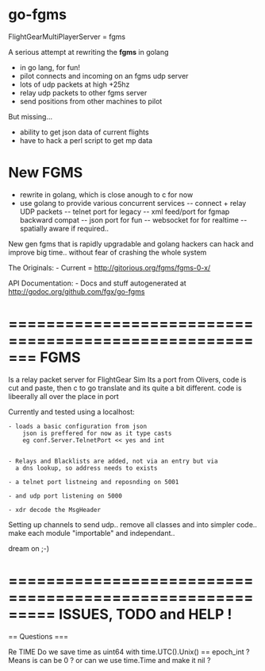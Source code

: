 go-fgms
=======
FlightGearMultiPlayerServer = fgms

A serious attempt at rewriting the **fgms** in golang 
- in go lang, for fun!
- pilot connects and incoming on an fgms udp server
 - lots of udp packets at high +25hz
 - relay udp packets to other fgms server
 - send positions from other machines to pilot
 
But missing...
 - ability to get json data of current flights
 - have to hack a perl script to get mp data
 
 New FGMS
 =============================
 - rewrite in golang, which is close anough to c for now
 - use golang to provide various concurrent services
 -- connect + relay UDP packets
 -- telnet port for legacy
 -- xml feed/port for fgmap backward compat
 -- json port for fun
 -- websocket for for realtime
 -- spatially aware if required..
 
 New gen fgms that is rapidly upgradable and golang hackers can hack
 and improve big time.. without fear of crashing the whole system
 
 
 

The Originals:
	- Current = http://gitorious.org/fgms/fgms-0-x/



API Documentation: 
	- Docs and stuff autogenerated at http://godoc.org/github.com/fgx/go-fgms


=======================================================
FGMS
=======================================================
Is a relay packet server for FlightGear Sim
Its a port from Olivers, 
	code is cut and paste, 
	then c to go translate
	and its quite a bit different.
	code is libeerally all over the place in port
	
Currently  and tested using a localhost:
	
	- loads a basic configuration from json 
		json is preffered for now as it type casts 
		eg conf.Server.TelnetPort << yes and int
		
		
	- Relays and Blacklists are added, not via an entry but via
	  a dns lookup, so address needs to exists
	
	- a telnet port listneing and reposnding on 5001

	- and udp port listening on 5000

	- xdr decode the MsgHeader

Setting up channels to send udp..
remove all classes and into simpler code..
make each module "importable" and independant..

dream on ;-)




=========================================================
ISSUES, TODO and HELP !
=========================================================

== Questions ===

Re TIME
Do we save time as uint64 with time.UTC().Unix()  == epoch_int ?
Means is can be 0 ? or can we use time.Time and make it nil ?









